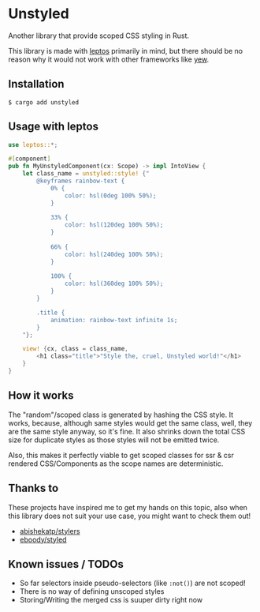 # Unstyled

Another library that provide scoped CSS styling in Rust.

This library is made with [leptos](https://github.com/leptos-rs/leptos) primarily in mind, but there should be no reason
why it would not work with other
frameworks like [yew](https://github.com/yewstack/yew).

## Installation

```
$ cargo add unstyled
```

## Usage with leptos

```rust
use leptos::*;

#[component]
pub fn MyUnstyledComponent(cx: Scope) -> impl IntoView {
    let class_name = unstyled::style! {"
        @keyframes rainbow-text {
            0% {
                color: hsl(0deg 100% 50%);
            }
        
            33% {
                color: hsl(120deg 100% 50%);
            }
        
            66% {
                color: hsl(240deg 100% 50%);
            }
        
            100% {
                color: hsl(360deg 100% 50%);
            }
        }

        .title {
            animation: rainbow-text infinite 1s;
        }
    "};

    view! {cx, class = class_name,
        <h1 class="title">"Style the, cruel, Unstyled world!"</h1>
    }
}

```

## How it works

The "random"/scoped class is generated by hashing the CSS style. It works, because, although same styles would get the
same class, well, they are the same style anyway, so it's fine. It also shrinks down the total CSS size for duplicate
styles as those styles will not be emitted twice.

Also, this makes it perfectly viable to get scoped classes for ssr & csr rendered CSS/Components as the scope names are
deterministic.

## Thanks to

These projects have inspired me to get my hands on this topic, also when this library does not suit your use case, you
might want to check them out!

- [abishekatp/stylers](https://github.com/abishekatp/stylers)
- [eboody/styled](https://github.com/eboody/styled)

## Known issues / TODOs

- So far selectors inside pseudo-selectors (like `:not()`) are not scoped!
- There is no way of defining unscoped styles
- Storing/Writing the merged css is suuper dirty right now

